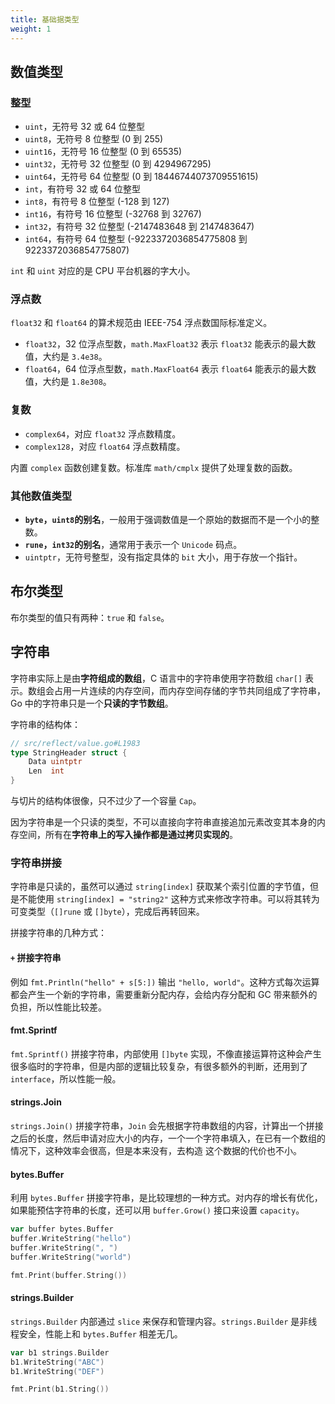 ```yaml
---
title: 基础据类型
weight: 1
---
```


## 数值类型

### 整型

- `uint`，无符号 32 或 64 位整型
- `uint8`，无符号 8 位整型 (0 到 255)
- `uint16`，无符号 16 位整型 (0 到 65535)
- `uint32`，无符号 32 位整型 (0 到 4294967295)
- `uint64`，无符号 64 位整型 (0 到 18446744073709551615)
- `int`，有符号 32 或 64 位整型
- `int8`，有符号 8 位整型 (-128 到 127)
- `int16`，有符号 16 位整型 (-32768 到 32767)
- `int32`，有符号 32 位整型 (-2147483648 到 2147483647)
- `int64`，有符号 64 位整型 (-9223372036854775808 到 9223372036854775807)

`int` 和 `uint` 对应的是 CPU 平台机器的字大小。

### 浮点数

`float32` 和 `float64` 的算术规范由 IEEE-754 浮点数国际标准定义。

- `float32`，32 位浮点型数，`math.MaxFloat32` 表示 `float32` 能表示的最大数值，大约是 `3.4e38`。
- `float64`，64 位浮点型数，`math.MaxFloat64` 表示 `float64` 能表示的最大数值，大约是 `1.8e308`。

### 复数

- `complex64`，对应 `float32` 浮点数精度。
- `complex128`，对应 `float64` 浮点数精度。

内置 `complex` 函数创建复数。标准库 `math/cmplx` 提供了处理复数的函数。

### 其他数值类型

- **`byte`，`uint8`的别名**，一般用于强调数值是一个原始的数据而不是一个小的整数。
- **`rune`，`int32`的别名**，通常用于表示一个 `Unicode` 码点。
- `uintptr`，无符号整型，没有指定具体的 `bit` 大小，用于存放一个指针。

## 布尔类型

布尔类型的值只有两种：`true` 和 `false`。

## 字符串

字符串实际上是由**字符组成的数组**，C 语言中的字符串使用字符数组 `char[]` 表示。数组会占用一片连续的内存空间，而内存空间存储的字节共同组成了字符串，Go 中的字符串只是一个**只读的字节数组**。

字符串的结构体：

```go
// src/reflect/value.go#L1983
type StringHeader struct {
	Data uintptr
	Len  int
}
```

与切片的结构体很像，只不过少了一个容量 `Cap`。

因为字符串是一个只读的类型，不可以直接向字符串直接追加元素改变其本身的内存空间，所有在**字符串上的写入操作都是通过拷贝实现的**。

### 字符串拼接

字符串是只读的，虽然可以通过 `string[index]` 获取某个索引位置的字节值，但是不能使用 `string[index] = "string2"` 这种方式来修改字符串。可以将其转为可变类型（`[]rune` 或 `[]byte`），完成后再转回来。

拼接字符串的几种方式：

#### `+` 拼接字符串

例如 `fmt.Println("hello" + s[5:])` 输出 `"hello, world"`。这种方式每次运算都会产生一个新的字符串，需要重新分配内存，会给内存分配和 GC 带来额外的负担，所以性能比较差。

#### fmt.Sprintf

`fmt.Sprintf()` 拼接字符串，内部使用 `[]byte` 实现，不像直接运算符这种会产生很多临时的字符串，但是内部的逻辑比较复杂，有很多额外的判断，还用到了 `interface`，所以性能一般。

#### strings.Join

`strings.Join()` 拼接字符串，`Join` 会先根据字符串数组的内容，计算出一个拼接之后的长度，然后申请对应大小的内存，一个一个字符串填入，在已有一个数组的情况下，这种效率会很高，但是本来没有，去构造
这个数据的代价也不小。

#### bytes.Buffer

利用 `bytes.Buffer` 拼接字符串，是比较理想的一种方式。对内存的增长有优化，如果能预估字符串的长度，还可以用 `buffer.Grow()` 接口来设置 `capacity`。

```go
var buffer bytes.Buffer
buffer.WriteString("hello")
buffer.WriteString(", ")
buffer.WriteString("world")

fmt.Print(buffer.String())
```

#### strings.Builder

`strings.Builder` 内部通过 `slice` 来保存和管理内容。`strings.Builder` 是非线程安全，性能上和 `bytes.Buffer` 相差无几。

```go
var b1 strings.Builder
b1.WriteString("ABC")
b1.WriteString("DEF")

fmt.Print(b1.String())
```